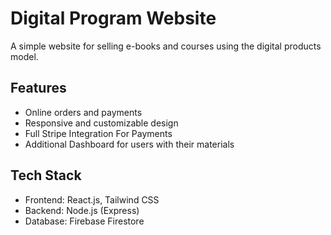 # Digital Program Website

A simple website for selling e-books and courses using the digital products model.

## Features
- Online orders and payments
- Responsive and customizable design
- Full Stripe Integration For Payments
- Additional Dashboard for users with their materials

## Tech Stack
- Frontend: React.js, Tailwind CSS
- Backend: Node.js (Express)
- Database: Firebase Firestore

